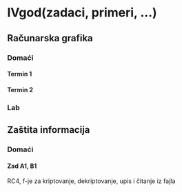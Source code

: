 # IVgod(zadaci, primeri, ...)

## Računarska grafika

### Domaći

#### Termin 1

#### Termin 2

### Lab


## Zaštita informacija

### Domaći

#### Zad A1, B1

RC4, f-je za kriptovanje, dekriptovanje, upis i čitanje iz fajla